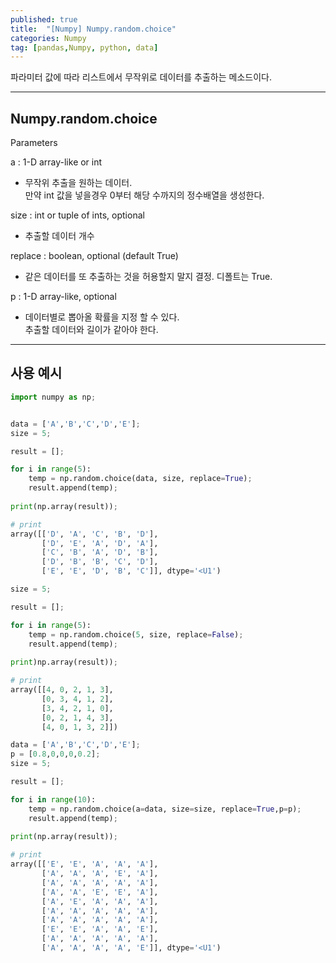 ```yaml
---
published: true
title:  "[Numpy] Numpy.random.choice"
categories: Numpy
tag: [pandas,Numpy, python, data]
---
```


파라미터 값에 따라 리스트에서 무작위로 데이터를 추출하는 메소드이다.

---
## Numpy.random.choice

Parameters  

a : 1-D array-like or int  
- 무작위 추출을 원하는 데이터.  
만약 int 값을 넣을경우 0부터 해당 수까지의 정수배열을 생성한다.  

size : int or tuple of ints, optional  
- 추출할 데이터 개수

replace : boolean, optional (default True)  
- 같은 데이터를 또 추출하는 것을 허용할지 말지 결정. 디폴트는 True.  

p : 1-D array-like, optional  
- 데이터별로 뽑아올 확률을 지정 할 수 있다.  
추출할 데이터와 길이가 같아야 한다.  
---

## 사용 예시

```py
import numpy as np;


data = ['A','B','C','D','E'];
size = 5;

result = [];

for i in range(5):
    temp = np.random.choice(data, size, replace=True);
    result.append(temp);
    
print(np.array(result));

# print
array([['D', 'A', 'C', 'B', 'D'],
       ['D', 'E', 'A', 'D', 'A'],
       ['C', 'B', 'A', 'D', 'B'],
       ['D', 'B', 'B', 'C', 'D'],
       ['E', 'E', 'D', 'B', 'C']], dtype='<U1')
```
```py
size = 5;

result = [];

for i in range(5):
    temp = np.random.choice(5, size, replace=False);
    result.append(temp);
    
print)np.array(result));

# print
array([[4, 0, 2, 1, 3],
       [0, 3, 4, 1, 2],
       [3, 4, 2, 1, 0],
       [0, 2, 1, 4, 3],
       [4, 0, 1, 3, 2]])
```
```py
data = ['A','B','C','D','E'];
p = [0.8,0,0,0,0.2];
size = 5;

result = [];

for i in range(10):
    temp = np.random.choice(a=data, size=size, replace=True,p=p);
    result.append(temp);
    
print(np.array(result));

# print
array([['E', 'E', 'A', 'A', 'A'],
       ['A', 'A', 'A', 'E', 'A'],
       ['A', 'A', 'A', 'A', 'A'],
       ['A', 'A', 'E', 'E', 'A'],
       ['A', 'E', 'A', 'A', 'A'],
       ['A', 'A', 'A', 'A', 'A'],
       ['A', 'A', 'A', 'A', 'A'],
       ['E', 'E', 'A', 'A', 'E'],
       ['A', 'A', 'A', 'A', 'A'],
       ['A', 'A', 'A', 'A', 'E']], dtype='<U1')
```

